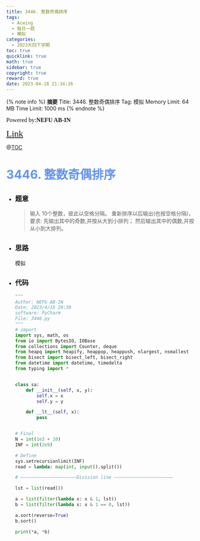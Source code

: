 ```yaml
---
title: 3446. 整数奇偶排序
tags:
  - Acwing
  - 每日一题
  - 模拟
categories:
  - 2023大四下学期
toc: true
quicklink: true
math: true
sidebar: true
copyright: true
reward: true
date: 2023-04-18 21:34:26
---
```



{% note info %}
**摘要**
Title: 3446. 整数奇偶排序
Tag: 模拟
Memory Limit: 64 MB
Time Limit: 1000 ms
{% endnote %}
<!-- more -->

<font size=3 face=楷体>Powered by:**NEFU AB-IN**</font>

<font color=#FFA500 size=5 face=楷体>[Link](https://www.acwing.com/problem/content/3449/)</font>

@[TOC](文章目录)

# <font color=#6495ED size=6>3446. 整数奇偶排序</font>

* ## <font size=4 face=粗体>题意</font>

  >输入 10个整数，彼此以空格分隔。
  >重新排序以后输出(也按空格分隔)，要求:
  >先输出其中的奇数,并按从大到小排列；
  >然后输出其中的偶数,并按从小到大排列。

* ## <font size=4 face=粗体>思路</font>

  模拟

* ## <font size=4 face=粗体>代码</font>

  ```python
  """
  Author: NEFU AB-IN
  Date: 2023/4/18 20:30
  software: PyCharm
  File: 3446.py
  """
  # import
  import sys, math, os
  from io import BytesIO, IOBase
  from collections import Counter, deque
  from heapq import heapify, heappop, heappush, nlargest, nsmallest
  from bisect import bisect_left, bisect_right
  from datetime import datetime, timedelta
  from typing import *


  class sa:
      def __init__(self, x, y):
          self.x = x
          self.y = y

      def __lt__(self, x):
          pass


  # Final
  N = int(1e3 + 10)
  INF = int(2e9)

  # Define
  sys.setrecursionlimit(INF)
  read = lambda: map(int, input().split())

  # —————————————————————Division line ——————————————————————

  lst = list(read())

  a = list(filter(lambda x: x & 1, lst))
  b = list(filter(lambda x: x & 1 == 0, lst))

  a.sort(reverse=True)
  b.sort()

  print(*a, *b)

  ```